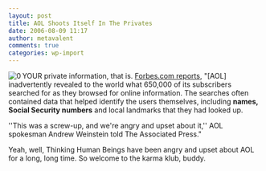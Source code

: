 ```yaml
---
layout: post
title: AOL Shoots Itself In The Privates
date: 2006-08-09 11:17
author: metavalent
comments: true
categories: wp-import
---
```

<!--Lead Photo --><a href="https://www.forbes.com/technology/2006/08/08/aol-internet-update-cx_po_0808privacy.html"><img src="https://metavalent.info/images/forbes.logo.gif" align="left" border="0" alt="0" /></a><!-- Commentary -->YOUR private information, that is.  <a href="https://www.forbes.com/technology/2006/08/08/aol-internet-update-cx_po_0808privacy.html">Forbes.com reports</a>, "[AOL] inadvertently revealed to the world what 650,000 of its subscribers searched for as they browsed for online information. The searches often contained data that helped identify the users themselves, including <b>names, Social Security numbers</b> and local landmarks that they had looked up. 

''This was a screw-up, and we're angry and upset about it,'' AOL spokesman Andrew Weinstein told The Associated Press."

Yeah, well, Thinking Human Beings have been angry and upset about AOL for a long, long time.  So welcome to the karma klub, buddy.
